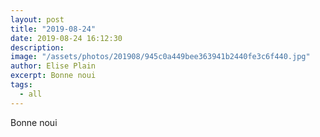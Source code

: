 ```yaml
---
layout: post
title: "2019-08-24"
date: 2019-08-24 16:12:30
description: 
image: "/assets/photos/201908/945c0a449bee363941b2440fe3c6f440.jpg"
author: Elise Plain
excerpt: Bonne noui
tags: 
  - all
---
```


Bonne noui
<p></p>
